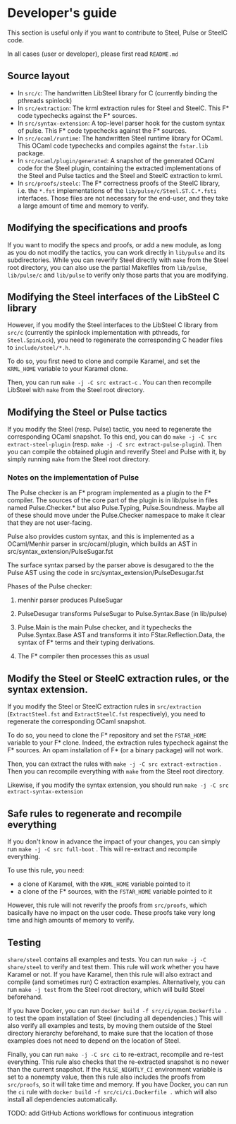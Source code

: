 # Developer's guide

This section is useful only if you want to contribute to Steel, Pulse
or SteelC code.

In all cases (user or developer), please first read `README.md`

## Source layout

* In `src/c`: The handwritten LibSteel library for C (currently
  binding the pthreads spinlock)
* In `src/extraction`: The krml extraction rules for Steel and
  SteelC. This F* code typechecks against the F* sources.
* In `src/syntax-extension`: A top-level parser hook for the custom
  syntax of pulse. This F* code typechecks against the F* sources.
* In `src/ocaml/runtime`: The handwritten Steel runtime library for
  OCaml. This OCaml code typechecks and compiles against the
  `fstar.lib` package.
* In `src/ocaml/plugin/generated`: A snapshot of the generated OCaml
  code for the Steel plugin, containing the extracted implementations
  of the Steel and Pulse tactics and the Steel and SteelC extraction
  to krml.
* In `src/proofs/steelc`: The F* correctness proofs of the SteelC
  library, i.e. the `*.fst` implementations of the
  `lib/pulse/c/Steel.ST.C.*.fsti` interfaces. Those files are not
  necessary for the end-user, and they take a large amount of time and
  memory to verify.

## Modifying the specifications and proofs

If you want to modify the specs and proofs, or add a new module, as
long as you do not modify the tactics, you can work directly in
`lib/pulse` and its subdirectories. While you can reverify Steel
directly with `make` from the Steel root directory, you can also use
the partial Makefiles from `lib/pulse`, `lib/pulse/c` and
`lib/pulse` to verify only those parts that you are modifying.

## Modifying the Steel interfaces of the LibSteel C library

However, if you modify the Steel interfaces to the LibSteel C library
from `src/c` (currently the spinlock implementation with pthreads, for
`Steel.SpinLock`), you need to regenerate the corresponding C header
files to `include/steel/*.h`.

To do so, you first need to clone and compile Karamel, and set the
`KRML_HOME` variable to your Karamel clone.

Then, you can run `make -j -C src extract-c` . You can then recompile
LibSteel with `make` from the Steel root directory.

## Modifying the Steel or Pulse tactics

If you modify the Steel (resp. Pulse) tactic, you need to regenerate
the corresponding OCaml snapshot. To this end, you can do `make -j -C
src extract-steel-plugin` (resp. `make -j -C src
extract-pulse-plugin`). Then you can compile the obtained plugin and
reverify Steel and Pulse with it, by simply running `make` from the
Steel root directory.

### Notes on the implementation of Pulse

The Pulse checker is an F* program implemented as a plugin to the F*
compiler. The sources of the core part of the plugin is in
lib/pulse in files named Pulse.Checker.* but also Pulse.Typing,
Pulse.Soundness. Maybe all of these should move under the
Pulse.Checker namespace to make it clear that they are not
user-facing.

Pulse also provides custom syntax, and this is implemented as a
OCaml/Menhir parser in src/ocaml/plugin, which builds an AST in
src/syntax_extension/PulseSugar.fst

The surface syntax parsed by the parser above is desugared to the the
Pulse AST using the code in src/syntax_extension/PulseDesugar.fst


Phases of the Pulse checker:

1. menhir parser produces PulseSugar

2. PulseDesugar transforms PulseSugar to Pulse.Syntax.Base (in lib/pulse)

3. Pulse.Main is the main Pulse checker, and it typechecks the
   Pulse.Syntax.Base AST and transforms it into FStar.Reflection.Data,
   the syntax of F* terms and their typing derivations.

4. The F* compiler then processes this as usual


## Modify the Steel or SteelC extraction rules, or the syntax extension.

If you modify the Steel or SteelC extraction rules in `src/extraction`
(`ExtractSteel.fst` and `ExtractSteelC.fst` respectively), you need to
regenerate the corresponding OCaml snapshot.

To do so, you need to clone the F* repository and set the `FSTAR_HOME`
variable to your F* clone. Indeed, the extraction rules typecheck
against the F* sources. An opam installation of F* (or a binary
package) will not work.

Then, you can extract the rules with `make -j -C src
extract-extraction` . Then you can recompile everything with `make`
from the Steel root directory.

Likewise, if you modify the syntax extension, you should run `make -j
-C src extract-syntax-extension`

## Safe rules to regenerate and recompile everything

If you don't know in advance the impact of your changes, you can
simply run `make -j -C src full-boot` . This will re-extract and
recompile everything.

To use this rule, you need:
* a clone of Karamel, with the `KRML_HOME` variable pointed to it
* a clone of the F* sources, with the `FSTAR_HOME` variable pointed to
  it

However, this rule will not reverify the proofs from `src/proofs`,
which basically have no impact on the user code. These proofs take
very long time and high amounts of memory to verify.

## Testing

`share/steel` contains all examples and tests. You can run `make -j -C
share/steel` to verify and test them. This rule will work whether you have
Karamel or not. If you have Karamel, then this rule will also extract
and compile (and sometimes run) C extraction examples. Alternatively,
you can run `make -j test` from the Steel root directory, which will
build Steel beforehand.

If you have Docker, you can run `docker build -f
src/ci/opam.Dockerfile .` to test the opam installation of Steel
(including all dependencies.) This will also verify all examples and
tests, by moving them outside of the Steel directory hierarchy
beforehand, to make sure that the location of those examples does not
need to depend on the location of Steel.

Finally, you can run `make -j -C src ci` to re-extract, recompile and
re-test everything. This rule also checks that the re-extracted
snapshot is no newer than the current snapshot. If the
`PULSE_NIGHTLY_CI` environment variable is set to a nonempty value,
then this rule also includes the proofs from `src/proofs`, so it will
take time and memory. If you have Docker, you can run the `ci` rule
with `docker build -f src/ci/ci.Dockerfile .` which will also
install all dependencies automatically.

TODO: add GitHub Actions workflows for continuous integration
